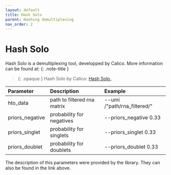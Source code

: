 ```yaml
---
layout: default
title: Hash Solo
parent: Hashing demultiplexing
nav_order: 2
---
```

# Hash Solo
Hash Solo is a demultiplexing tool, developped by Calico. More information can be found at:
{: .note-title }
> {: .opaque }
> Hash Solo by Calico:
> [Hash Solo ](https://github.com/calico/solo).

| Parameter   | Description| Example |
|:-------------|:------------------|:------|
| hto_data  | path to filtered rna matrix | --umi /"path/rna_filtered/"  |
| priors_negative | probability for negatives  | --priors_negative 0.33  |
| priors_singlet  | probability for singlets  | --priors_singlet 0.33  |
| priors_doublet  | probability for doublets | --priors_doublet 0.33 |

The description of this parameters were provided by the library. They can also be found in the link above.